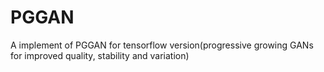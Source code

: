 # PGGAN
A implement of PGGAN for tensorflow version(progressive growing GANs for improved quality, stability and variation)
